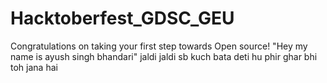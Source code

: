 # Hacktoberfest_GDSC_GEU
Congratulations on taking your first step towards Open source!
"Hey my name is ayush singh bhandari"
jaldi jaldi sb kuch bata deti hu phir ghar bhi toh jana hai
